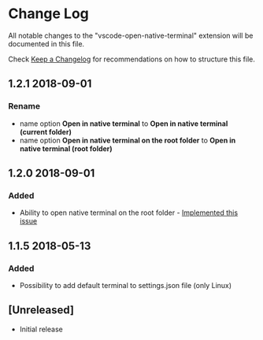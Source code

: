 # Change Log
All notable changes to the "vscode-open-native-terminal" extension will be documented in this file.

Check [Keep a Changelog](http://keepachangelog.com/) for recommendations on how to structure this file.

## 1.2.1   2018-09-01

### Rename
- name option **Open in native terminal** to **Open in native terminal (current folder)**
- name option **Open in native terminal on the root folder** to **Open in native terminal (root folder)**



## 1.2.0   2018-09-01

### Added
- Ability to open native terminal on the root folder - [Implemented this issue](https://github.com/alexeyvax/vscode-open-native-terminal/issues/7)



## 1.1.5   2018-05-13

### Added
- Possibility to add default terminal to settings.json file (only Linux)

## [Unreleased]
- Initial release
